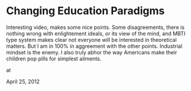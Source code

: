 # Changing Education Paradigms



Interesting video, makes some nice points. Some disagreements, there is nothing wrong with enlightement ideals, or its view of the mind, and MBTI type system makes clear not everyone will be interested in theoretical matters. But I am in 100% in aggreement with the other points. Industrial mindset is the enemy. I also truly abhor the way Americans make  their children pop pills  for simplest ailments. 







at

April 25, 2012















